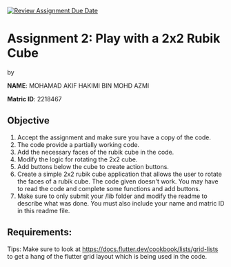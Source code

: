 [![Review Assignment Due Date](https://classroom.github.com/assets/deadline-readme-button-22041afd0340ce965d47ae6ef1cefeee28c7c493a6346c4f15d667ab976d596c.svg)](https://classroom.github.com/a/6l4sY1d2)
# Assignment 2: Play with a 2x2 Rubik Cube
by 

**NAME**: MOHAMAD AKIF HAKIMI BIN MOHD AZMI

**Matric ID**: 2218467

## Objective

1. Accept the assignment and make sure you have a copy of the code.
2. The code provide a partially working code.
3. Add the necessary faces of the rubik cube in the code.
4. Modify the logic for rotating the 2x2 cube.
5. Add buttons below the cube to create action buttons.
6. Create a simple 2x2 rubik cube application that allows the user to rotate the faces of a rubik cube. The code given doesn't work. You may have to read the code and complete some functions and add buttons.
7. Make sure to only submit your /lib folder and modify the readme to describe what was done. You must also include your name and matric ID in this readme file.

## Requirements:

Tips:
Make sure to look at https://docs.flutter.dev/cookbook/lists/grid-lists to get a hang of the flutter grid layout which is being used in the code.
